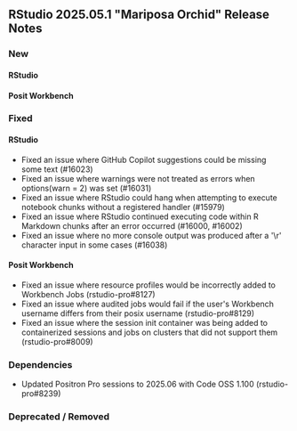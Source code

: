 ## RStudio 2025.05.1 "Mariposa Orchid" Release Notes

### New

#### RStudio

#### Posit Workbench

### Fixed

#### RStudio

- Fixed an issue where GitHub Copilot suggestions could be missing some text (#16023)
- Fixed an issue where warnings were not treated as errors when options(warn = 2) was set (#16031)
- Fixed an issue where RStudio could hang when attempting to execute notebook chunks without a registered handler (#15979)
- Fixed an issue where RStudio continued executing code within R Markdown chunks after an error occurred (#16000, #16002)
- Fixed an issue where no more console output was produced after a '\r' character input in some cases (#16038)

#### Posit Workbench

- Fixed an issue where resource profiles would be incorrectly added to Workbench Jobs (rstudio-pro#8127)
- Fixed an issue where audited jobs would fail if the user's Workbench username differs from their posix username (rstudio-pro#8129)
- Fixed an issue where the session init container was being added to containerized sessions and jobs on clusters that did not support them (rstudio-pro#8009)

### Dependencies

- Updated Positron Pro sessions to 2025.06 with Code OSS 1.100 (rstudio-pro#8239)

### Deprecated / Removed
